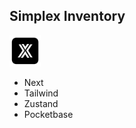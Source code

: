 ## Simplex Inventory

<img src="public/logo-simplex.png" alt="Simplex logo" width="50" height="50">

* Next
* Tailwind
* Zustand
* Pocketbase